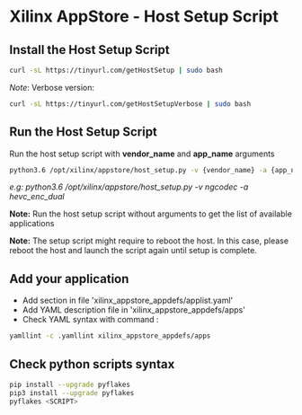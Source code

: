 
# Xilinx AppStore - Host Setup Script

## Install the Host Setup Script
````bash
curl -sL https://tinyurl.com/getHostSetup | sudo bash
````

*Note*: Verbose version:
````bash
curl -sL https://tinyurl.com/getHostSetupVerbose | sudo bash
````


## Run the Host Setup Script
Run the host setup script with **vendor_name** and **app_name** arguments
````bash
python3.6 /opt/xilinx/appstore/host_setup.py -v {vendor_name} -a {app_name}
````

*e.g: python3.6 /opt/xilinx/appstore/host_setup.py -v ngcodec -a hevc_enc_dual*

**Note:** Run the host setup script without arguments to get the list of available applications

**Note:** The setup script might require to reboot the host. In this case, please reboot the host and launch the script again until setup is complete.

## Add your application
- Add section in file 'xilinx_appstore_appdefs/applist.yaml'
- Add YAML description file in 'xilinx_appstore_appdefs/apps'
- Check YAML syntax with command : 
````bash
yamllint -c .yamllint xilinx_appstore_appdefs/apps
````

## Check python scripts syntax
````bash
pip install --upgrade pyflakes
pip3 install --upgrade pyflakes
pyflakes <SCRIPT>
````


